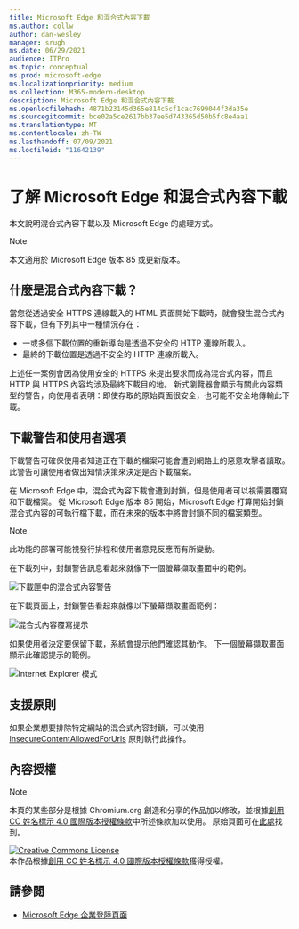 ```yaml
---
title: Microsoft Edge 和混合式內容下載
ms.author: collw
author: dan-wesley
manager: srugh
ms.date: 06/29/2021
audience: ITPro
ms.topic: conceptual
ms.prod: microsoft-edge
ms.localizationpriority: medium
ms.collection: M365-modern-desktop
description: Microsoft Edge 和混合式內容下載
ms.openlocfilehash: 4871b23145d365e814c5cf1cac7699044f3da35e
ms.sourcegitcommit: bce02a5ce2617bb37ee5d743365d50b5fc8e4aa1
ms.translationtype: MT
ms.contentlocale: zh-TW
ms.lasthandoff: 07/09/2021
ms.locfileid: "11642139"
---
```

# <a name="learn-about-microsoft-edge-and-mixed-content-downloads"></a>了解 Microsoft Edge 和混合式內容下載

本文說明混合式內容下載以及 Microsoft Edge 的處理方式。

>[!NOTE]
>本文適用於 Microsoft Edge 版本 85 或更新版本。

## <a name="what-are-mixed-content-downloads"></a>什麼是混合式內容下載？

當您從透過安全 HTTPS 連線載入的 HTML 頁面開始下載時，就會發生混合式內容下載，但有下列其中一種情況存在：

- 一或多個下載位置的重新導向是透過不安全的 HTTP 連線所載入。
- 最終的下載位置是透過不安全的 HTTP 連線所載入。

上述任一案例會因為使用安全的 HTTPS 來提出要求而成為混合式內容，而且 HTTP 與 HTTPS 內容均涉及最終下載目的地。 新式瀏覽器會顯示有關此內容類型的警告，向使用者表明：即使存取的原始頁面很安全，也可能不安全地傳輸此下載。

## <a name="download-warnings-and-user-options"></a>下載警告和使用者選項

下載警告可確保使用者知道正在下載的檔案可能會遭到網路上的惡意攻擊者讀取。 此警告可讓使用者做出知情決策來決定是否下載檔案。

在 Microsoft Edge 中，混合式內容下載會遭到封鎖，但是使用者可以視需要覆寫和下載檔案。 從 Microsoft Edge 版本 85 開始，Microsoft Edge 打算開始封鎖混合式內容的可執行檔下載，而在未來的版本中將會封鎖不同的檔案類型。

> [!NOTE]
> 此功能的部署可能視發行排程和使用者意見反應而有所變動。

<!-- The schedule of the block for different filetypes is to be determined and may be impacted by usage data and user feedback. -->

在下載列中，封鎖警告訊息看起來就像下一個螢幕擷取畫面中的範例。

 ![下載匣中的混合式內容警告](./media/edge-learnmore-mixed-content-downloads/edge-mixed-content-download-tray-warning.png)

在下載頁面上，封鎖警告看起來就像以下螢幕擷取畫面範例：

 ![混合式內容覆寫提示](./media/edge-learnmore-mixed-content-downloads/edge-mixed-content-download-page-warning.png)

如果使用者決定要保留下載，系統會提示他們確認其動作。 下一個螢幕擷取畫面顯示此確認提示的範例。

 ![Internet Explorer 模式](./media/edge-learnmore-mixed-content-downloads/edge-mixed-content-download-override.png)

## <a name="supporting-policies"></a>支援原則

如果企業想要排除特定網站的混合式內容封鎖，可以使用 [InsecureContentAllowedForUrls](./microsoft-edge-policies.md#insecurecontentallowedforurls) 原則執行此操作。

## <a name="content-license"></a>內容授權

> [!NOTE]
> 本頁的某些部分是根據 Chromium.org 創造和分享的作品加以修改，並根據[創用 CC 姓名標示 4.0 國際版本授權條款](http://creativecommons.org/licenses/by/4.0/)中所述條款加以使用。 原始頁面可在[此處](https://developers.google.com/web/fundamentals/security/prevent-mixed-content/what-is-mixed-content)找到。
  
<a rel="license" href="http://creativecommons.org/licenses/by/4.0/"><img alt="Creative Commons License" style="border-width:0" src="https://i.creativecommons.org/l/by/4.0/88x31.png" /></a><br />本作品根據<a rel="license" href="http://creativecommons.org/licenses/by/4.0/">創用 CC 姓名標示 4.0 國際版本授權條款</a>獲得授權。

## <a name="see-also"></a>請參閱

- [Microsoft Edge 企業登陸頁面](https://aka.ms/EdgeEnterprise)